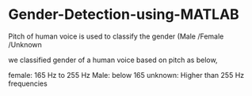 # Gender-Detection-using-MATLAB
Pitch of human voice is used to classify the gender (Male /Female /Unknown

we classified gender of a human voice based on pitch as below,

female: 165 Hz to 255 Hz Male: below 165 unknown: Higher than 255 Hz frequencies
